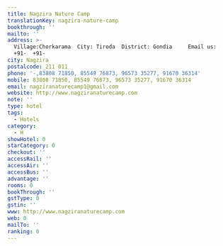 ```yaml
---
title: Nagzira Nature Camp
translationKey: nagzira-nature-camp
bookthrough: ''
mailto: ''
address: >-
  Village:Chorkarama  City: Tiroda  District: Gondia     Email us:     Call Us:
  +91-  +91-
city: Nagzira
postalcode: 211 011
phone: '-,83808 71850, 85549 76873, 96573 35277, 91670 36314'
mobile: 83808 71850, 85549 76873, 96573 35277, 91670 36314
email: nagziranaturecamp1@gmail.com
website: http://www.nagziranaturecamp.com
note: ''
type: hotel
tags:
  - Hotels
category:
  - H
showHotel: 0
starCategory: 0
checkout: ''
accessRail: ''
accessAir: ''
accessBus: ''
advantage: ''
rooms: 0
bookThrough: ''
gstType: 0
gstin: ''
www: http://www.nagziranaturecamp.com
web: 0
mailTo: ''
ranking: 0
---
```







